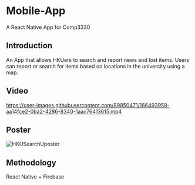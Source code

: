 # Mobile-App
 A React Native App for Comp3330

 
 ## Introduction 
 An App that allows HKUers to search and report news and lost items. 
 Users can report or search for items based on locations in the university using a map.
 ## Video 
 
https://user-images.githubusercontent.com/89850471/166493959-aa14fce2-0ba2-4286-8340-1aac76413615.mp4

 ## Poster
![HKUSearchUposter](https://user-images.githubusercontent.com/89850471/166494602-ff3619a3-f41a-456a-a3b4-4bc510d5c520.jpeg)

## Methodology
React Native + Firebase 
